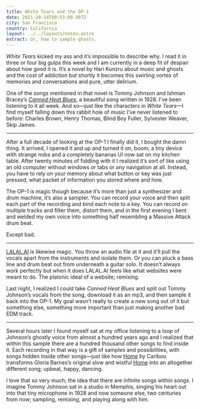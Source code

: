 ```yaml
---
title: White Tears and the OP-1
date: 2021-10-14T00:53:09.987Z
city: San Francisco
country: California
layout: ../../layouts/notes.astro
extract: Or, how to sample ghosts.
---
```

_White Tears_ kicked my ass and it’s impossible to describe why. I read it in three or four big gulps this week and I am currently in a deep fit of despair about how good it is. It’s a novel by Hari Kunzru about music and ghosts and the cost of addiction but shortly it becomes this swirling vortex of memories and conversations and pure, utter delirium. 

One of the songs mentioned in that novel is Tommy Johnson and Ishman Bracey’s [_Canned Heat Blues_](https://youtu.be/RHw1ugBLS5g), a beautiful song written in 1928. I’ve been listening to it all week. And so—just like the characters in _White Tears_—I find myself falling down this rabbit hole of music I’ve never listened to before: Charles Brown, Henry Thomas, Blind Boy Fuller, Sylvester Weaver, Skip James. 
 
***

After a full decade of looking at the OP-1 I finally did it, I bought the damn thing. It arrived, I opened it and up and turned it on, boom; a tiny device with strange nobs and a completely bananas UI now sat on my kitchen table. After twenty minutes of fiddling with it I realized it’s sort of like using an old computer without windows or tabs or any navigation at all. Instead, you have to rely on your memory about what button or key was just pressed, what packet of information you stored where and how. 

The OP-1 is magic though because it’s more than just a synthesizer and drum machine, it’s also a sampler. You can record your voice and then split each part of the recording and bind each note to a key. You can record on multiple tracks and filter them, distort them, and in the first evening I bent and welded my own voice into something half resembling a Massive Attack drum beat. 

Except bad.

***

[LALAL.AI](https://www.lalal.ai/) is likewise magic. You throw an audio file at it and it’ll pull the vocals apart from the instruments and isolate them. Or you can pluck a bass line and drum beat out from underneath a guitar solo. It doesn’t always work perfectly but when it does LALAL.AI feels like what websites were meant to do. The platonic ideal of a website; remixing.

Last night, I realized I could take _Canned Heat Blues_ and split out Tommy Johnson’s vocals from the song, download it as an mp3, and then sample it back into the OP-1. My goal wasn’t really to create a new song out of it but something else, something more important than just making another bad EDM track.

***

Several hours later I found myself sat at my office listening to a loop of Johnson’s ghostly voice from almost a hundred years ago and I realized that within this sample there are a hundred thousand other songs to find inside it. Each recording in that way is a gift of samples and possibilities, with songs hidden inside other songs—just like how [Home](https://open.spotify.com/track/6oEFRBgGkATGn8ZpQ0TTdl?si=82fe187495374d09) by Caribou transforms Gloria Barnes’s original slow and wistful [Home](https://open.spotify.com/track/5VN2dZer45WzuaorRa242v?si=23f77a06cf7c40b5) into an altogether different song; upbeat, happy, dancing.

I love that so very much; the idea that there are infinite songs within songs. I imagine Tommy Johnson sat in a studio in Memphis, singing his heart out into that tiny microphone in 1928 and now someone else, two centuries from now; sampling, remixing, and playing along with him.
